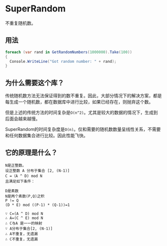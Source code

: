 # SuperRandom

不重复随机数。

## 用法

```csharp
foreach (var rand in GetRandomNumbers(1000000).Take(100))
{
  Console.WriteLine("Got random number: " + rand);
}
```

## 为什么需要这个库？

传统随机数方法无法保证得到的数不重复。因此，大部分情况下的解决方案，都是每生成一个随机数，都在数据库中进行比较，如果已经存在，则抛弃这个数。

但是上述的传统方法的时间复杂是`O(n^2)`。尤其是较大的数据的情况下，生成到后面会越来越慢。

SuperRandom的时间复杂度是`O(n)`。仅和需要的随机数数量呈线性关系，不需要和任何数据集合进行比较。因此性能飞快。

## 它的原理是什么？

```
N是正整数。
设正整数 A 分布于集合 [2, (N-1)]
C =（A ^ D) mod N
且满足如下条件：

D是素数
N是两个素数(P,Q)之积
P != Q
(D * E) mod ((P-1) * (Q-1))=1

∵ C=(A ^ D) mod N
∴ A=(C ^ E) mod N
∴ C与A 是一一的映射
∵ A分布于集合[2, (N-1)]
∴ A不重复，无遗漏
∴ C不重复，无遗漏
```

